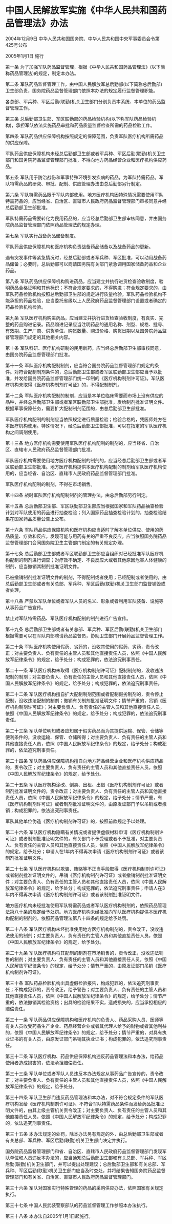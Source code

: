 # 中国人民解放军实施《中华人民共和国药品管理法》办法

2004年12月9日 中华人民共和国国务院、中华人民共和国中央军事委员会令第425号公布

2005年1月1日 施行

<!-- INFO END -->

第一条 为了加强军队药品监督管理，根据《中华人民共和国药品管理法》(以下简称药品管理法)的规定，制定本办法。

第二条 军队药品监督管理工作，由中国人民解放军总后勤部(以下简称总后勤部)卫生部负责，国务院药品监督管理部门依照本办法的规定履行监督管理职能。

各总部、军兵种、军区后勤(联勤)机关卫生部门分别负责本系统、本单位的药品监督管理工作。

第三条 总后勤部卫生部、军区联勤部的药品检验机构(以下称军队药品检验机构)，承担军队依法实施药品审批和药品质量监督检查所需的药品检验工作。

第四条 军队药品供应保障机构按照规定的保障范围，负责军队医疗机构所需药品的供应保障。

军队药品供应保障机构未经总后勤部卫生部或者军兵种、军区后勤(联勤)机关卫生部门和国务院药品监督管理部门批准，不得向地方药品经营企业和医疗机构供应药品。

第五条 军队用于防治战伤和军事特殊环境引发疾病的药品，为军队特需药品。军队特需药品的研究、审批、配制、供应管理办法由总后勤部另行制定。

第六条 军队特需药品限于军队内部使用。地方医疗机构因特殊情况需要使用军队特需药品的，应当经省、自治区、直辖市人民政府药品监督管理部门审核同意并经总后勤部卫生部批准。

军队特需药品需要转化为民用药品的，应当经总后勤部卫生部审核同意，并由国务院药品监督管理部门依照药品管理法的规定办理。

第七条 军队实行战备药品储备制度。

军队药品供应保障机构和医疗机构负责战备药品储备以及战备药品的更新。

遇有突发事件等紧急情况时，经总后勤部或者军兵种、军区批准，可以动用战备药品储备；必要时，总后勤部可以商请国务院有关部门紧急调用国家储备药品和企业药品。

第八条 军队药品供应保障机构购进药品，应当建立并执行进货检查验收制度，验明药品合格证明和其他标识；不符合规定要求的，不得购进；符合规定要求的，由军队药品检验机构按照总后勤部卫生部的规定进行质量检验。军队药品检验机构不能承担的药品检验，应当委托省级以上人民政府药品监督管理部门设置或者确定的药品检验机构检验。

第九条 军队医疗机构购进药品，应当建立并执行进货检查验收制度，有真实、完整的药品购进记录。药品购进记录应当注明药品的通用名称、剂型、规格、批号、有效期、生产厂商、供货单位、购货数量、购进价格、购货日期以及国务院药品监督管理部门规定的其他相关内容。

第十条 军队科研、医疗机构研制的民用新药，应当经总后勤部卫生部审核同意，由国务院药品监督管理部门批准。

第十一条 军队医疗机构配制制剂，应当符合国务院药品监督管理部门规定的条件。对符合配制制剂条件的，总后勤部卫生部或者军区联勤部卫生部应当予以批准，并发给国务院药品监督管理部门统一印制的《医疗机构制剂许可证》。军队医疗机构未取得《医疗机构制剂许可证》的，不得配制制剂。

第十二条 军队医疗机构配制的制剂，应当是本单位临床需要而市场上没有供应的品种，并经总后勤部卫生部或者军区联勤部卫生部批准，发给制剂批准证明文件。根据军事保障任务，需要扩大配制制剂范围的，由总后勤部卫生部批准。

军队医疗机构配制的制剂应当依照规定进行质量检验；检验合格的，凭医师处方在本医疗机构使用。特殊情况下，经总后勤部卫生部批准，可以在指定的军队医疗机构之间调剂使用。

第十三条 地方医疗机构需要使用军队医疗机构配制的制剂的，应当经省、自治区、直辖市人民政府药品监督管理部门批准。

军队医疗机构需要使用地方医疗机构配制的制剂的，应当经总后勤部卫生部或者军区联勤部卫生部批准。地方医疗机构提供本医疗机构配制的制剂给军队医疗机构使用的，应当经省、自治区、直辖市人民政府药品监督管理部门批准。

军队医疗机构配制的制剂，不得在市场销售。

第十四条 战时军队医疗机构配制制剂的管理办法，由总后勤部另行制定。

第十五条 总后勤部卫生部、军区联勤部卫生部应当根据国家和军队药品抽查检验计划对军队使用的药品进行抽查检验；列入国家药品抽查检验计划的，抽查检验结果在国家药品质量公告上公布。

第十六条 军队药品供应保障机构和医疗机构应当适时了解本单位供应、使用的药品质量、疗效和反应。发现可能与用药有关的严重不良反应，应当依照国务院药品监督管理部门会同国务院卫生主管部门制定的有关规定办理。

第十七条 总后勤部卫生部或者军区联勤部卫生部应当组织对已经批准军队医疗机构配制的制剂进行调查；对疗效不确定、不良反应大或者其他原因危害人体健康的制剂，应当撤销其制剂批准证明文件。

已被撤销制剂批准证明文件的制剂，不得配制或者使用；已经配制或者使用的，由总后勤部卫生部或者有关总部、军兵种、军区后勤(联勤)机关卫生部门监督销毁或者处理。

第十八条 严禁以军队单位或者军队人员的名义、形象或者利用军队装备、设施等从事药品广告宣传。

禁止对军队特需药品、军队医疗机构配制的制剂进行广告宣传。

第十九条 总后勤部卫生部或者有关总部、军兵种、军区后勤(联勤)机关卫生部门根据需要可以在军队内部聘请药品监督员，协助卫生部门开展药品监督管理工作。

第二十条 军队医疗机构使用假药、劣药的，没收其使用的假药、劣药，责令改正；对主要负责人、负有责任的主管人员和其他直接责任人员，依照《中国人民解放军纪律条令》的规定，给予处分；构成犯罪的，依法追究刑事责任。

第二十一条 军队医疗机构未取得《医疗机构制剂许可证》配制制剂的，没收违法配制的制剂；对主要负责人、负有责任的主管人员和其他直接责任人员，依照《中国人民解放军纪律条令》的规定，给予处分；构成犯罪的，依法追究刑事责任。

第二十二条 军队医疗机构擅自扩大配制制剂范围或者配制假劣制剂的，责令停止配制，没收违法配制的制剂；撤销有关制剂批准证明文件；情节严重的，吊销《医疗机构制剂许可证》；对主要负责人、负有责任的主管人员和其他直接责任人员，依照《中国人民解放军纪律条令》的规定，给予处分；构成犯罪的，依法追究刑事责任。

第二十三条 军队单位明知或者应知属于假劣药品而为其提供运输、保管、仓储等便利条件的，没收运输、保管、仓储所得；对主要负责人、负有责任的主管人员和其他直接责任人员，依照《中国人民解放军纪律条令》的规定，给予处分；构成犯罪的，依法追究刑事责任。

第二十四条 军队药品供应保障机构擅自向地方药品经营企业和医疗机构供应药品的，责令改正；对主要负责人、负有责任的主管人员和其他直接责任人员，依照《中国人民解放军纪律条令》的规定，给予处分。

第二十五条 军队医疗机构涂改、倒卖、出租、出借《医疗机构制剂许可证》或者制剂批准证明文件的，责令改正；对主要负责人、负有责任的主管人员和其他直接责任人员，依照《中国人民解放军纪律条令》的规定，给予处分；情节严重，有《医疗机构制剂许可证》或者制剂批准证明文件的，由原发证部门予以吊销或者撤销；构成犯罪的，依法追究刑事责任。

军队其他单位伪造《医疗机构制剂许可证》的，按照前款规定予以处理。

第二十六条 军队医疗机构隐瞒有关情况或者提供虚假材料申请《医疗机构制剂许可证》或者制剂批准证明文件的，有关部门不予受理或者不予批准，对主要负责人、负有责任的主管人员和其他直接责任人员，依照《中国人民解放军纪律条令》的规定，给予处分；申请人在1年内不得再次申请《医疗机构制剂许可证》或者该制剂批准证明文件。

第二十七条 军队医疗机构以欺骗、贿赂等不正当手段取得《医疗机构制剂许可证》或者制剂批准证明文件的，吊销《医疗机构制剂许可证》或者撤销制剂批准证明文件；对主要负责人、负有责任的主管人员和其他直接责任人员，依照《中国人民解放军纪律条令》的规定，给予处分；构成犯罪的，依法追究刑事责任；申请人在3年内不得再次申请《医疗机构制剂许可证》或者该制剂批准证明文件。

地方医疗机构未经批准使用军队特需药品或者军队医疗机构制剂的，依照药品管理法第八十条的规定给予处罚。地方医疗机构未经批准向军队医疗机构提供本医疗机构配制的制剂的，依照药品管理法第八十四条的规定给予处罚。

第二十八条 军队医疗机构未经批准使用地方医疗机构制剂的，责令改正，没收违法使用的制剂；对主要负责人、负有责任的主管人员和其他直接责任人员，依照《中国人民解放军纪律条令》的规定，给予处分。

第二十九条 军队医疗机构将其配制的制剂在市场销售的，责令改正，没收违法销售的制剂；对主要负责人、负有责任的主管人员和其他直接责任人员，依照《中国人民解放军纪律条令》的规定，给予处分；情节严重的，由原发证部门吊销《医疗机构制剂许可证》。

第三十条 军队药品检验机构出具虚假检验报告，构成犯罪的，依法追究刑事责任；不构成犯罪的，责令改正，给予警告；对主要负责人、负有责任的主管人员和其他直接责任人员，依照《中国人民解放军纪律条令》的规定，给予处分；情节严重的，依法撤销其检验资格；出具的检验结果不实，造成损失的，应当承担相应的赔偿责任。

第三十一条 军队药品供应保障机构和医疗机构的负责人、药品采购人员、医师等有关人员收受药品生产企业、药品经营企业或者其代理人给予的财物或者其他利益的，依照《中国人民解放军纪律条令》的规定，给予处分；情节严重的，对具有执业证书的有关人员，由原发证部门吊销其执业证书；构成犯罪的，依法追究刑事责任。

第三十二条 军队医疗机构、药品供应保障机构违反药品管理法和本办法，给药品使用者造成损害的，依法承担赔偿责任。

第三十三条 军队单位或者军队人员违反本办法规定从事药品广告宣传的，责令改正；对主要负责人、负有责任的主管人员和其他直接责任人员，依照《中国人民解放军纪律条令》的规定，给予处分。

第三十四条 军队卫生部门违反药品管理法和本办法，对不符合规定条件的军队医疗机构发给《医疗机构制剂许可证》、不符合军队特需药品条件而发给药品批准证明文件的，由其上级主管机关责令改正；对主要负责人、负有责任的主管人员和其他直接责任人员，依照《中国人民解放军纪律条令》的规定，给予处分；构成犯罪的，依法追究刑事责任。

第三十五条 本办法规定的处罚，除本办法另有规定的外，由总后勤部卫生部或者有关总部、军兵种、军区后勤(联勤)机关卫生部门决定并执行。

国务院药品监督管理部门和省、自治区、直辖市人民政府药品监督管理部门发现军队单位和人员违反本办法的，应当通知总后勤部卫生部和有关总部、军兵种、军区后勤(联勤)机关卫生部门，并可以提出处理建议；总后勤部卫生部和有关总部、军兵种、军区后勤(联勤)机关卫生部门应当及时查处，并将结果告知国务院药品监督管理部门和有关省、自治区、直辖市人民政府药品监督管理部门。

第三十六条 军队对国家实行特殊管理的药品的采购供应办法，依照国家有关规定执行。

第三十七条 中国人民武装警察部队的药品监督管理工作参照本办法执行。

第三十八条 本办法自2005年1月1日起施行。